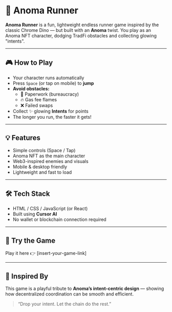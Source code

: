 # 🧠 Anoma Runner

**Anoma Runner** is a fun, lightweight endless runner game inspired by the classic Chrome Dino — but built with an **Anoma** twist. You play as an Anoma NFT character, dodging TradFi obstacles and collecting glowing "intents".

---

## 🎮 How to Play

- Your character runs automatically
- Press `Space` (or tap on mobile) to **jump**
- **Avoid obstacles:**
  - 📄 Paperwork (bureaucracy)
  - 🔥 Gas fee flames
  - ❌ Failed swaps
- Collect ✨ glowing **Intents** for points
- The longer you run, the faster it gets!

---

## 💡 Features

- Simple controls (Space / Tap)
- Anoma NFT as the main character
- Web3-inspired enemies and visuals
- Mobile & desktop friendly
- Lightweight and fast to load

---

## 🛠️ Tech Stack

- HTML / CSS / JavaScript (or React)
- Built using **Cursor AI**
- No wallet or blockchain connection required

---

## 🔗 Try the Game

Play it here 👉 [insert-your-game-link]

---

## 🐢 Inspired By

This game is a playful tribute to **Anoma’s intent-centric design** — showing how decentralized coordination can be smooth and efficient.

> “Drop your intent. Let the chain do the rest.”
